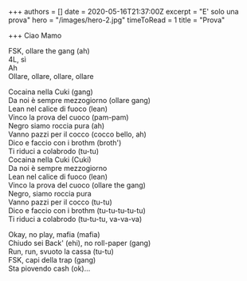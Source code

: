 +++
authors = []
date = 2020-05-16T21:37:00Z
excerpt = "E' solo una prova"
hero = "/images/hero-2.jpg"
timeToRead = 1
title = "Prova"

+++
Ciao Mamo

FSK, ollare the gang (ah)  
4L, sì  
Ah  
Ollare, ollare, ollare, ollare

Cocaina nella Cuki (gang)  
Da noi è sempre mezzogiorno (ollare gang)  
Lean nel calice di fuoco (lean)  
Vinco la prova del cuoco (pam-pam)  
Negro siamo roccia pura (ah)  
Vanno pazzi per il cocco (cocco bello, ah)  
Dico e faccio con i brothm (broth')  
Ti riduci a colabrodo (tu-tu)  
Cocaina nella Cuki (Cuki)  
Da noi è sempre mezzogiorno  
Lean nel calice di fuoco (lean)  
Vinco la prova del cuoco (ollare the gang)  
Negro, siamo roccia pura  
Vanno pazzi per il cocco (tu-tu)  
Dico e faccio con i brothm (tu-tu-tu-tu-tu)  
Ti riduci a colabrodo (tu-tu-tu, va-va-va)

Okay, no play, mafia (mafia)  
Chiudo sei Back' (ehi), no roll-paper (gang)  
Run, run, svuoto la cassa (tu-tu)  
FSK, capi della trap (gang)  
Sta piovendo cash (ok)…